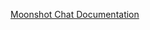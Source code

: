 [Moonshot Chat Documentation](https://docs.spring.io/spring-ai/reference/api/chat/moonshot-chat.html)